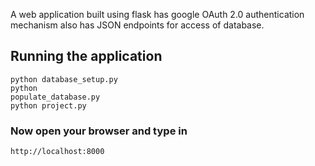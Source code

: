 A web application built using flask has google OAuth 2.0 authentication mechanism  also has JSON endpoints for access of database.

## Running the application

<code>python database_setup.py</code><br>
<code>python populate_database.py</code><br>
<code>python project.py</code>

### Now open your browser and type in
```
http://localhost:8000
```
